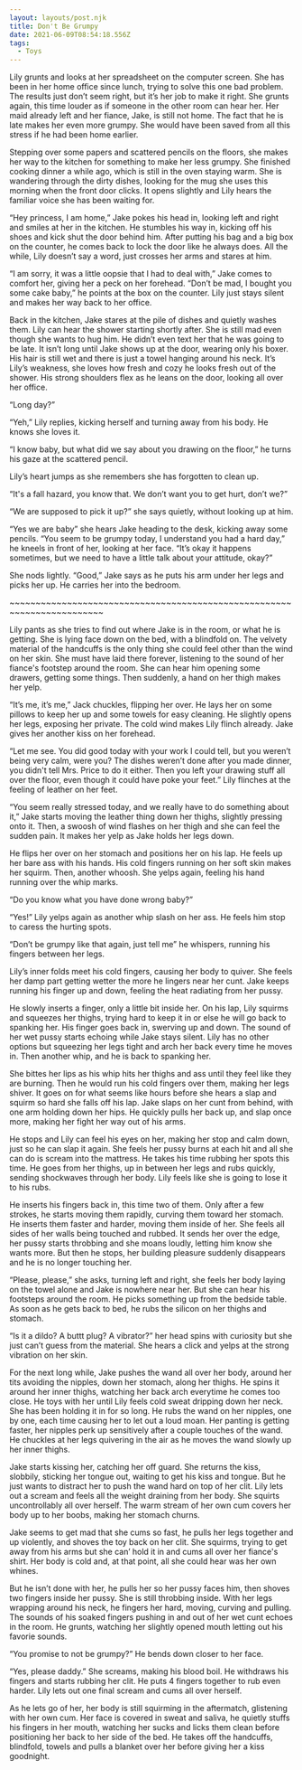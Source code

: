 ```yaml
---
layout: layouts/post.njk
title: Don't Be Grumpy
date: 2021-06-09T08:54:18.556Z
tags:
  - Toys
---
```

Lily grunts and looks at her spreadsheet on the computer screen. She has been in her home office since lunch, trying to solve this one bad problem. The results just don’t seem right, but it’s her job to make it right. She grunts again, this time louder as if someone in the other room can hear her. Her maid already left and her fiance, Jake, is still not home. The fact that he is late makes her even more grumpy. She would have been saved from all this stress if he had been home earlier. 



Stepping over some papers and scattered pencils on the floors, she makes her way to the kitchen for something to make her less grumpy. She finished cooking dinner a while ago, which is still in the oven staying warm. She is wandering through the dirty dishes, looking for the mug she uses this morning when the front door clicks. It opens slightly and Lily hears the familiar voice she has been waiting for. 



“Hey princess, I am home,” Jake pokes his head in, looking left and right and smiles at her in the kitchen. He stumbles his way in, kicking off his shoes and kick shut the door behind him. After putting his bag and a big box on the counter, he comes back to lock the door like he always does. All the while, Lily doesn’t say a word, just crosses her arms and stares at him.



“I am sorry, it was a little oopsie that I had to deal with,” Jake comes to comfort her, giving her a peck on her forehead. “Don’t be mad, I bought you some cake baby,” he points at the box on the counter. Lily just stays silent and makes her way back to her office. 



Back in the kitchen, Jake stares at the pile of dishes and quietly washes them. Lily can hear the shower starting shortly after. She is still mad even though she wants to hug him. He didn’t even text her that he was going to be late. It isn’t long until Jake shows up at the door, wearing only his boxer. His hair is still wet and there is just a towel hanging around his neck. It’s Lily’s weakness, she loves how fresh and cozy he looks fresh out of the shower. His strong shoulders flex as he leans on the door, looking all over her office. 



“Long day?”



“Yeh,” Lily replies, kicking herself and turning away from his body. He knows she loves it.



“I know baby, but what did we say about you drawing on the floor,” he turns his gaze at the scattered pencil.



Lily’s heart jumps as she remembers she has forgotten to clean up. 



“It's a fall hazard, you know that. We don’t want you to get hurt, don’t we?” 



“We are supposed to pick it up?” she says quietly, without looking up at him.



“Yes we are baby” she hears Jake heading to the desk, kicking away some pencils. “You seem to be grumpy today, I understand you had a hard day,” he kneels in front of her, looking at her face. “It’s okay it happens sometimes, but we need to have a little talk about your attitude, okay?”



She nods lightly. “Good,” Jake says as he puts his arm under her legs and picks her up. He carries her into the bedroom.



\~\~\~\~\~\~\~\~\~\~\~\~\~\~\~\~\~\~\~\~\~\~\~\~\~\~\~\~\~\~\~\~\~\~\~\~\~\~\~\~\~\~\~\~\~\~\~\~\~\~\~\~\~\~\~\~\~\~\~\~\~\~\~\~\~\~\~\~\~\~\~\~



Lily pants as she tries to find out where Jake is in the room, or what he is getting. She is lying face down on the bed, with a blindfold on. The velvety material of the handcuffs is the only thing she could feel other than the wind on her skin. She must have laid there forever, listening to the sound of her fiance's footstep around the room. She can hear him opening some drawers, getting some things. Then suddenly, a hand on her thigh makes her yelp.



“It’s me, it’s me,” Jack chuckles, flipping her over. He lays her on some pillows to keep her up and some towels for easy cleaning. He slightly opens her legs, exposing her private. The cold wind makes Lily flinch already. Jake gives her another kiss on her forehead.



“Let me see. You did good today with your work I could tell, but you weren’t being very calm, were you? The dishes weren’t done after you made dinner, you didn't tell Mrs. Price to do it either. Then you left your drawing stuff all over the floor, even though it could have poke your feet.” Lily flinches at the feeling of leather on her feet.



“You seem really stressed today, and we really have to do something about it,” Jake starts moving the leather thing down her thighs, slightly pressing onto it. Then, a swoosh of wind flashes on her thigh and she can feel the sudden pain. It makes her yelp as Jake holds her legs down.



He flips her over on her stomach and positions her on his lap. He feels up her bare ass with his hands. His cold fingers running on her soft skin makes her squirm. Then, another whoosh. She yelps again, feeling his hand running over the whip marks.



“Do you know what you have done wrong baby?”



“Yes!” Lily yelps again as another whip slash on her ass. He feels him stop to caress the hurting spots.



“Don’t be grumpy like that again, just tell me” he whispers, running his fingers between her legs.



Lily’s inner folds meet his cold fingers, causing her body to quiver. She feels her damp part getting wetter the more he lingers near her cunt. Jake keeps running his finger up and down, feeling the heat radiating from her pussy. 



He slowly inserts a finger, only a little bit inside her. On his lap, Lily squirms and squeezes her thighs, trying hard to keep it in or else he will go back to spanking her. His finger goes back in, swerving up and down. The sound of her wet pussy starts echoing while Jake stays silent. Lily has no other options but squeezing her legs tight and arch her back every time he moves in. Then another whip, and he is back to spanking her.



She bittes her lips as his whip hits her thighs and ass until they feel like they are burning. Then he would run his cold fingers over them, making her legs shiver. It goes on for what seems like hours before she hears a slap and squirm so hard she falls off his lap. Jake slaps on her cunt from behind, with one arm holding down her hips. He quickly pulls her back up, and slap once more, making her fight her way out of his arms. 



He stops and Lily can feel his eyes on her, making her stop and calm down, just so he can slap it again. She feels her pussy burns at each hit and all she can do is scream into the mattress. He takes his time rubbing her spots this time. He goes from her thighs, up in between her legs and rubs quickly, sending shockwaves through her body. Lily feels like she is going to lose it to his rubs. 



He inserts his fingers back in, this time two of them. Only after a few strokes, he starts moving them rapidly, curving them toward her stomach. He inserts them faster and harder, moving them inside of her. She feels all sides of her walls being touched and rubbed. It sends her over the edge, her pussy starts throbbing and she moans loudly, letting him know she wants more. But then he stops, her building pleasure suddenly disappears and he is no longer touching her.



“Please, please,” she asks, turning left and right, she feels her body laying on the towel alone and Jake is nowhere near her. But she can hear his footsteps around the room. He picks something up from the bedside table. As soon as he gets back to bed, he rubs the silicon on her thighs and stomach.



“Is it a dildo? A buttt plug? A vibrator?” her head spins with curiosity but she just can’t guess from the material. She hears a click and yelps at the strong vibration on her skin. 



For the next long while, Jake pushes the wand all over her body, around her tits avoiding the nipples, down her stomach, along her thighs. He spins it around her inner thighs, watching her back arch everytime he comes too close. He toys with her until Lily feels cold sweat dripping down her neck. She has been holding it in for so long. He rubs the wand on her nipples, one by one, each time causing her to let out a loud moan. Her panting is getting faster, her nipples perk up sensitively after a couple touches of the wand. He chuckles at her legs quivering in the air as he moves the wand slowly up her inner thighs.



Jake starts kissing her, catching her off guard. She returns the kiss, slobbily, sticking her tongue out, waiting to get his kiss and tongue. But he just wants to distract her to push the wand hard on top of her clit. Lily lets out a scream and feels all the weight draining from her body. She squirts uncontrollably all over herself. The warm stream of her own cum covers her body up to her boobs, making her stomach churns.



Jake seems to get mad that she cums so fast, he pulls her legs together and up violently, and shoves the toy back on her clit. She squirms, trying to get away from his arms but she can’ hold it in and cums all over her fiance's shirt. Her body is cold and, at that point, all she could hear was her own whines. 



But he isn’t done with her, he pulls her so her pussy faces him, then shoves two fingers inside her pussy. She is still throbbing inside. With her legs wrapping around his neck, he fingers her hard, moving, curving and pulling. The sounds of his soaked fingers pushing in and out of her wet cunt echoes in the room. He grunts, watching her slightly opened mouth letting out his favorie sounds. 



“You promise to not be grumpy?” He bends down closer to her face.



“Yes, please daddy.” She screams, making his blood boil. He withdraws his fingers and starts rubbing her clit. He puts 4 fingers together to rub even harder. Lily lets out one final scream and cums all over herself. 



As he lets go of her, her body is still squirming in the aftermatch, glistening with her own cum. Her face is covered in sweat and saliva, he quietly stuffs his fingers in her mouth, watching her sucks and licks them clean before positioning her back to her side of the bed. He takes off the handcuffs, blindfold, towels and pulls a blanket over her before giving her a kiss goodnight.